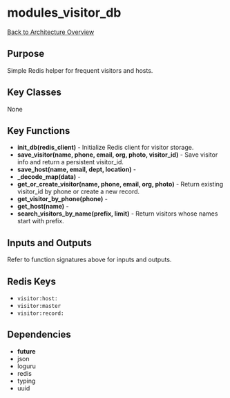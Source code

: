 # modules_visitor_db
[Back to Architecture Overview](../README.md)

## Purpose
Simple Redis helper for frequent visitors and hosts.

## Key Classes
None

## Key Functions
- **init_db(redis_client)** - Initialize Redis client for visitor storage.
- **save_visitor(name, phone, email, org, photo, visitor_id)** - Save visitor info and return a persistent visitor_id.
- **save_host(name, email, dept, location)** -
- **_decode_map(data)** -
- **get_or_create_visitor(name, phone, email, org, photo)** - Return existing visitor_id by phone or create a new record.
- **get_visitor_by_phone(phone)** -
- **get_host(name)** -
- **search_visitors_by_name(prefix, limit)** - Return visitors whose names start with prefix.

## Inputs and Outputs
Refer to function signatures above for inputs and outputs.

## Redis Keys
- `visitor:host:`
- `visitor:master`
- `visitor:record:`

## Dependencies
- __future__
- json
- loguru
- redis
- typing
- uuid
